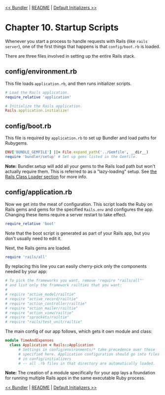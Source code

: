 [&lt;&lt; Bundler](ch09-bundler.md) | [README](README.md) | [Default Initializers &gt;&gt;](ch11-default-initializers.md)

# Chapter 10. Startup Scripts

Whenever you start a process to handle requests with Rails (like `rails server`),
one of the first things that happens is that `config/boot.rb` is loaded.

There are three files involved in setting up the entire Rails stack.

## config/environment.rb

This file loads `application.rb`, and then runs initializer scripts.

```ruby
# Load the Rails application.
require_relative 'application'

# Initialize the Rails application.
Rails.application.initialize!
```

## config/boot.rb

This file is required by `application.rb` to set up Bundler and load paths for
Rubygems.

```ruby
ENV['BUNDLE_GEMFILE'] ||= File.expand_path('../Gemfile', __dir__)
require 'bundler/setup' # Set up gems listed in the Gemfile.
```

**Note:** Bundler.setup will add all your gems to the Rails load path but won't
actually require them. This is referred to as a "lazy-loading" setup. See
[the Rails Class Loader section][development-mode] for more info.

## config/application.rb

Now we get into the meat of configuration. This script loads the Ruby on Rails
gems and gems for the specified `Rails.env` and configures the app. Changing
these items require a server restart to take effect.

```ruby
require_relative 'boot'
```

Note that the boot script is generated as part of your Rails app, but you don't
usually need to edit it.

Next, the Rails gems are loaded.

```ruby
require 'rails/all'
```

By replacing this line you can easily cherry-pick only the components needed
by your app:

```ruby
# To pick the frameworks you want, remove 'require "rails/all"'
# and list only the framework railties that you want:
#
# require "active_model/railtie"
# require "active_record/railtie"
# require "action_controller/railtie"
# require "action_mailer/railtie"
# require "action_view/railtie"
# require "sprockets/railtie"
# require "rails/test_unit/railtie"
```

The main config of our app follows, which gets it own module and class:

```ruby
module TimeAndExpenses
  class Application < Rails::Application
      # Settings in config/environments/* take precedence over those
      # specified here. Application configuration should go into files
      # in config/initializers
      # -- all .rb files in that directory are automatically loaded.
```

**Note:** The creation of a module specifically for your app lays a foundation
for running multiple Rails apps in the same executable Ruby process.

[&lt;&lt; Bundler](ch09-bundler.md) | [README](README.md) | [Default Initializers &gt;&gt;](ch11-default-initializers.md)

[development-mode]: ch14-development-mode.md
